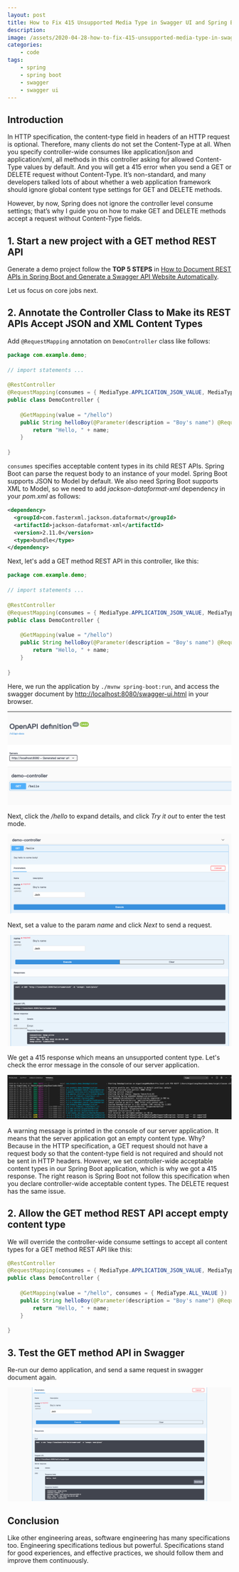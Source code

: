 ```yaml
---
layout: post
title: How to Fix 415 Unsupported Media Type in Swagger UI and Spring Boot
description:
image: /assets/2020-04-28-how-to-fix-415-unsupported-media-type-in-swagger-ui-and-spring-boot/banner.jpg
categories:
    - code
tags:
    - spring
    - spring boot
    - swagger
    - swagger ui
---
```


## Introduction

In HTTP specification, the content-type field in headers of an HTTP request is optional. Therefore, many clients do not set the Content-Type at all. When you specify controller-wide consumes like application/json and application/xml, all methods in this controller asking for allowed Content-Type values by default. And you will get a 415 error when you send a GET or DELETE request without Content-Type. It’s non-standard, and many developers talked lots of about whether a web application framework should ignore global content type settings for GET and DELETE methods.

However, by now, Spring does not ignore the controller level consume settings; that’s why I guide you on how to make GET and DELETE methods accept a request without Content-Type fields.

## 1. Start a new project with a GET method REST API

Generate a demo project follow the **TOP 5 STEPS**  in [How to Document REST APIs in Spring Boot and Generate a Swagger API Website Automatically](/how-to-document-rest-apis-in-spring-boot-and-generate-a-swagger-api-website-automatically).

Let us focus on core jobs next.

## 2. Annotate the Controller Class to Make its REST APIs Accept JSON and XML Content Types

Add `@RequestMapping` annotation on `DemoController` class like follows:

```java
package com.example.demo;

// import statements ...

@RestController
@RequestMapping(consumes = { MediaType.APPLICATION_JSON_VALUE, MediaType.APPLICATION_XML_VALUE })
public class DemoController {

    @GetMapping(value = "/hello")
    public String helloBoy(@Parameter(description = "Boy's name") @RequestParam String name) {
        return "Hello, " + name;
    }

}
```

`consumes` specifies acceptable content types in its child REST APIs. Spring Boot can parse the request body to an instance of your model. Spring Boot supports JSON to Model by default. We also need Spring Boot supports XML to Model, so we need to add *jackson-dataformat-xml* dependency in your *pom.xml* as follows:

```xml
<dependency>
  <groupId>com.fasterxml.jackson.dataformat</groupId>
  <artifactId>jackson-dataformat-xml</artifactId>
  <version>2.11.0</version>
  <type>bundle</type>
</dependency>
```

Next, let's add a GET method REST API in this controller, like this:

```java
package com.example.demo;

// import statements ...

@RestController
@RequestMapping(consumes = { MediaType.APPLICATION_JSON_VALUE, MediaType.APPLICATION_XML_VALUE })
public class DemoController {

    @GetMapping(value = "/hello")
    public String helloBoy(@Parameter(description = "Boy's name") @RequestParam String name) {
        return "Hello, " + name;
    }

}
```

Here, we run the application by `./mvnw spring-boot:run`, and access the swagger document by <http://localhost:8080/swagger-ui.html> in your browser.

![Swagger](/assets/2020-04-28-how-to-fix-415-unsupported-media-type-in-swagger-ui-and-spring-boot/swagger-1.png)

Next, click the */hello* to expand details, and click *Try it out* to enter the test mode.

![Test Mode](/assets/2020-04-28-how-to-fix-415-unsupported-media-type-in-swagger-ui-and-spring-boot/swagger-2.png)

Next, set a value to the param *name* and click *Next* to send a request.

![Send Request](/assets/2020-04-28-how-to-fix-415-unsupported-media-type-in-swagger-ui-and-spring-boot/swagger-3.png)

We get a 415 response which means an unsupported content type. Let's check the error message in the console of our server application.

![Server Logs](/assets/2020-04-28-how-to-fix-415-unsupported-media-type-in-swagger-ui-and-spring-boot/swagger-4.png)

A warning message is printed in the console of our server application. It means that the server application got an empty content type. Why? Because in the HTTP specification, a GET request should not have a request body so that the content-type field is not required and should not be sent in HTTP headers. However, we set controller-wide acceptable content types in our Spring Boot application, which is why we got a 415 response. The right reason is Spring Boot not follow this specification when you declare controller-wide acceptable content types. The DELETE request has the same issue.

## 2. Allow the GET method REST API accept empty content type

We will override the controller-wide consume settings to accept all content types for a GET method REST API like this:

```java
@RestController
@RequestMapping(consumes = { MediaType.APPLICATION_JSON_VALUE, MediaType.APPLICATION_XML_VALUE })
public class DemoController {

    @GetMapping(value = "/hello", consumes = { MediaType.ALL_VALUE })
    public String helloBoy(@Parameter(description = "Boy's name") @RequestParam String name) {
        return "Hello, " + name;
    }

}
```

## 3. Test the GET method API in Swagger

Re-run our demo application, and send a same request in swagger document again.

![Test again](/assets/2020-04-28-how-to-fix-415-unsupported-media-type-in-swagger-ui-and-spring-boot/swagger-5.png)

## Conclusion

Like other engineering areas, software engineering has many specifications too. Engineering specifications tedious but powerful. Specifications stand for good experiences, and effective practices, we should follow them and improve them continuously.
